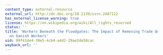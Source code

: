 ```yaml
---
content_type: external-resource
external_url: http://dx.doi.org/10.2139/ssrn.2487122
has_external_license_warning: true
license: https://en.wikipedia.org/wiki/All_rights_reserved
status: ''
title: 'Workers Beneath the Floodgates: The Impact of Removing Trade Quotas for China
  on Danish Workers'
uid: 09f41de4-30e5-4cb4-a4d2-29ae2de58cac
wayback_url: ''
---
```

